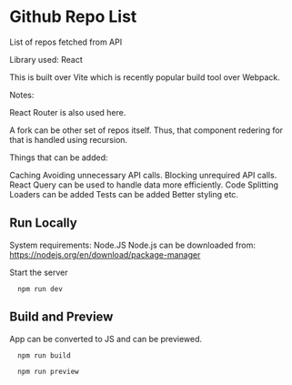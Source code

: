 # Github Repo List

List of repos fetched from API

Library used: React

This is built over Vite which is recently popular build tool over Webpack.

Notes:

React Router is also used here.

A fork can be other set of repos itself. Thus, that component redering for that is handled using recursion.

Things that can be added:

Caching
Avoiding unnecessary API calls.
Blocking unrequired API calls.
React Query can be used to handle data more efficiently.
Code Splitting
Loaders can be added
Tests can be added
Better styling
etc.


## Run Locally

System requirements: Node.JS
Node.js can be downloaded from: https://nodejs.org/en/download/package-manager

Start the server

```
  npm run dev
```

## Build and Preview

App can be converted to JS and can be previewed.

```
  npm run build

  npm run preview
```

